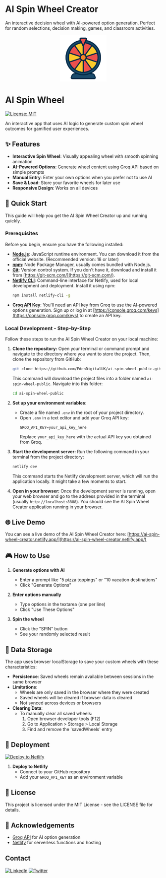 # AI Spin Wheel Creator

An interactive decision wheel with AI-powered option generation. Perfect for random selections, decision making, games, and classroom activities.

<p align="center">
  <img src="./assets/spinwheel-icon.png" alt="AI Spin Wheel Icon" width="150"/>
</p>

# AI Spin Wheel

[![License: MIT](https://img.shields.io/badge/License-MIT-yellow.svg)](./LICENSE)&nbsp;&nbsp;&nbsp;

An interactive app that uses AI logic to generate custom spin wheel outcomes for gamified user experiences.

## ✨ Features

- **Interactive Spin Wheel**: Visually appealing wheel with smooth spinning animation
- **AI-Powered Options**: Generate wheel content using Groq API based on simple prompts
- **Manual Entry**: Enter your own options when you prefer not to use AI
- **Save & Load**: Store your favorite wheels for later use
- **Responsive Design**: Works on all devices

## 🚀 Quick Start

This guide will help you get the AI Spin Wheel Creator up and running quickly.

### Prerequisites

Before you begin, ensure you have the following installed:

- **[Node.js](https://nodejs.org/)**: JavaScript runtime environment. You can download it from the official website. (Recommended version: 18 or later)
- **[npm](https://www.npmjs.com/)**: Node Package Manager, usually comes bundled with Node.js.
- **[Git](https://git-scm.com/)**: Version control system. If you don't have it, download and install it from [https://git-scm.com/](https://git-scm.com/).
- **[Netlify CLI](https://docs.netlify.com/cli/get-started/)**: Command-line interface for Netlify, used for local development and deployment. Install it using npm:
  ```bash
  npm install netlify-cli -g
  ```
- **[Groq API Key](https://console.groq.com/keys)**: You'll need an API key from Groq to use the AI-powered options generation. Sign up or log in at [https://console.groq.com/keys](https://console.groq.com/keys) to create an API key.

### Local Development - Step-by-Step

Follow these steps to run the AI Spin Wheel Creator on your local machine:

1. **Clone the repository:**
   Open your terminal or command prompt and navigate to the directory where you want to store the project. Then, clone the repository from GitHub:
   ```bash
   git clone https://github.com/EdenDigitalUK/ai-spin-wheel-public.git
   ```
   This command will download the project files into a folder named `ai-spin-wheel-public`. Navigate into this folder:
   ```bash
   cd ai-spin-wheel-public
   ```

2. **Set up your environment variables:**
   - Create a file named `.env` in the root of your project directory.
   - Open `.env` in a text editor and add your Groq API key:
     ```
     GROQ_API_KEY=your_api_key_here
     ```
     Replace `your_api_key_here` with the actual API key you obtained from Groq.

3. **Start the development server:**
   Run the following command in your terminal from the project directory:
   ```bash
   netlify dev
   ```
   This command starts the Netlify development server, which will run the application locally. It might take a few moments to start.

4. **Open in your browser:**
   Once the development server is running, open your web browser and go to the address provided in the terminal (usually `http://localhost:8888`). You should see the AI Spin Wheel Creator application running in your browser.

## 🌐 Live Demo

You can see a live demo of the AI Spin Wheel Creator here: [https://ai-spin-wheel-creator.netlify.app/](https://ai-spin-wheel-creator.netlify.app/)

## 🎮 How to Use

1. **Generate options with AI**
   - Enter a prompt like "5 pizza toppings" or "10 vacation destinations"
   - Click "Generate Options"

2. **Enter options manually**
   - Type options in the textarea (one per line)
   - Click "Use These Options"

3. **Spin the wheel**
   - Click the "SPIN" button
   - See your randomly selected result

## 💾 Data Storage

The app uses browser localStorage to save your custom wheels with these characteristics:

- **Persistence**: Saved wheels remain available between sessions in the same browser
- **Limitations**:
  - Wheels are only saved in the browser where they were created
  - Saved wheels will be cleared if browser data is cleared
  - Not synced across devices or browsers
- **Clearing Data**:
  - To manually clear all saved wheels:
    1. Open browser developer tools (F12)
    2. Go to Application > Storage > Local Storage
    3. Find and remove the 'savedWheels' entry

## 🚀 Deployment

[![Deploy to Netlify](https://www.netlify.com/img/deploy/button.svg)](https://app.netlify.com/start/deploy?repository=https://github.com/your-username/ai-spin-wheel)

1. **Deploy to Netlify**
   - Connect to your GitHub repository
   - Add your `GROQ_API_KEY` as an environment variable

## 📝 License

This project is licensed under the MIT License - see the LICENSE file for details.

## 🙏 Acknowledgements

- [Groq API](https://console.groq.com/) for AI option generation
- [Netlify](https://www.netlify.com/) for serverless functions and hosting

## Contact

<p align="left">
<a href="https://www.linkedin.com/in/anilcliff/" target="_blank"><img align="center" src="https://img.shields.io/badge/linkedin-%230077B5.svg?style=for-the-badge&logo=linkedin&logoColor=white" alt="LinkedIn" height="30"/></a>
<a href="https://x.com/anil_clifford" target="_blank"><img align="center" src="https://img.shields.io/badge/twitter-1DA1F2.svg?style=for-the-badge&logo=twitter&logoColor=white" alt="Twitter" height="30"/></a>
</p>
